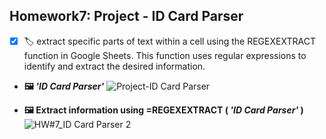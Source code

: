 ## Homework7: Project - ID Card Parser
- [x] 🏷 extract specific parts of text within a cell using the REGEXEXTRACT function in Google Sheets. This function uses regular expressions to identify and extract the desired information.
  
- **🖼 *'ID Card Parser'*** 
![Project-ID Card Parser](https://github.com/user-attachments/assets/1508b1a6-2a64-4624-9d73-631ef32b1165)


- **🖼 Extract information using **=REGEXEXTRACT** ( *'ID Card Parser'* )** 
![HW#7_ID Card Parser 2](https://github.com/user-attachments/assets/afa74da0-5eb0-4c9f-ab66-680eaaee8916)
